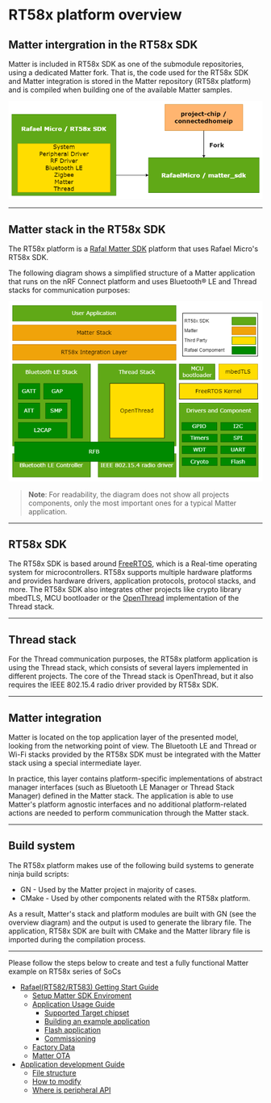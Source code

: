 # RT58x platform overview

## Matter intergration in the RT58x SDK
Matter is included in RT58x SDK as one of the submodule repositories, using a dedicated Matter fork. That is, the code used for the RT58x SDK and Matter integration is stored in the Matter repository (RT58x platform) and is compiled when building one of the available Matter samples.

![The RT58x SDK repository structure](sdk_repo.png)

<hr>

## Matter stack in the RT58x SDK
The RT58x platform is a
[Rafal Matter SDK](https://github.com/RafaelMicro/matter_sdk) platform that uses
Rafael Micro's RT58x SDK.

The following diagram shows a simplified structure of a Matter application that
runs on the nRF Connect platform and uses Bluetooth® LE and Thread stacks for
communication purposes:

![rt58x platform overview](stack.png)

> **Note**: For readability, the diagram does not show all projects components,
> only the most important ones for a typical Matter application.

<hr>

## RT58x SDK

The RT58x SDK is based around [FreeRTOS](https://www.freertos.org/index.html),
which is a Real-time operating system for microcontrollers. 
RT58x supports multiple hardware platforms and
provides hardware drivers, application protocols, protocol stacks, and more.
The RT58x SDK also integrates other projects like crypto
library mbedTLS, MCU bootloader or the [OpenThread](https://openthread.io/)
implementation of the Thread stack.

<hr>


## Thread stack

For the Thread communication purposes, the RT58x platform application is
using the Thread stack, which consists of several layers implemented in
different projects. The core of the Thread stack is OpenThread, but it also
requires the IEEE 802.15.4 radio driver provided by RT58x SDK.

<hr>


## Matter integration

Matter is located on the top application layer of the presented model, looking
from the networking point of view. The Bluetooth LE and Thread or Wi-Fi stacks
provided by the RT58x SDK must be integrated with the Matter
stack using a special intermediate layer.

In practice, this layer contains platform-specific implementations of abstract
manager interfaces (such as Bluetooth LE Manager or Thread Stack Manager)
defined in the Matter stack. The application is able to use Matter's platform
agnostic interfaces and no additional platform-related actions are needed to
perform communication through the Matter stack.


<hr>

## Build system

The RT58x platform makes use of the following build systems to generate
ninja build scripts:

-   GN - Used by the Matter project in majority of cases.
-   CMake - Used by other components related with the RT58x platform.

As a result, Matter's stack and platform modules are built with GN (see the
overview diagram) and the output is used to generate the library file. The
application, RT58x SDK are built with CMake and the Matter
library file is imported during the compilation process.

<hr>


Please follow the steps below to create and test a fully functional Matter example on RT58x series of SoCs

-   [Rafael(RT582/RT583) Getting Start Guide]()
    -   [Setup Matter SDK Enviroment]()
    -   [Application Usage Guide]()
        -   [Supported Target chipset]()
        -   [Building an example application]()
        -   [Flash application]()
        -   [Commissioning]()
    -   [Factory Data]()
    -   [Matter OTA]()
-   [Application development Guide]()
    -   [File structure]()
    -   [How to modify]()
    -   [Where is peripheral API]()